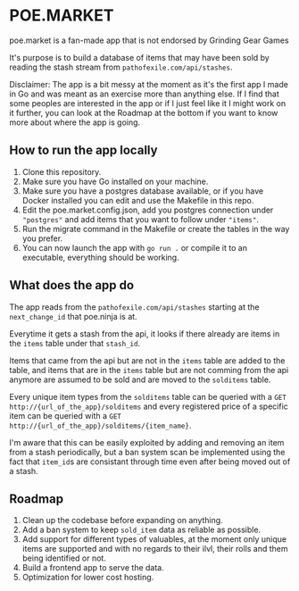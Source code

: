 # POE.MARKET

poe.market is a fan-made app that is not endorsed by Grinding Gear Games

It's purpose is to build a database of items that may have been sold by reading the stash stream from `pathofexile.com/api/stashes`.

Disclaimer: The app is a bit messy at the moment as it's the first app I made in Go and was meant as an exercise more than anything else. If I find that some peoples are interested in the app or if I just feel like it I might work on it further, you can look at the Roadmap at the bottom if you want to know more about where the app is going.

## How to run the app locally

1. Clone this repository.
2. Make sure you have Go installed on your machine.
3. Make sure you have a postgres database available, or if you have Docker installed you can edit and use the Makefile in this repo.
4. Edit the poe.market.config.json, add you postgres connection under `"postgres"` and add items that you want to follow under `"items"`.
5. Run the migrate command in the Makefile or create the tables in the way you prefer.
6. You can now launch the app with `go run .` or compile it to an executable, everything should be working.

## What does the app do

The app reads from the `pathofexile.com/api/stashes` starting at the `next_change_id` that poe.ninja is at.

Everytime it gets a stash from the api, it looks if there already are items in the `items` table under that `stash_id`.

Items that came from the api but are not in the `items` table are added to the table, and items that are in the `items` table but are not comming from the api anymore are assumed to be sold and are moved to the `solditems` table.

Every unique item types from the `solditems` table can be queried with a `GET http://{url_of_the_app}/solditems` and every registered price of a specific item can be queried with a `GET http://{url_of_the_app}/solditems/{item_name}`.

I'm aware that this can be easily exploited by adding and removing an item from a stash periodically, but a ban system scan be implemented using the fact that `item_id`s are consistant through time even after being moved out of a stash.

## Roadmap

1. Clean up the codebase before expanding on anything.
2. Add a ban system to keep `sold_item` data as reliable as possible.
3. Add support for different types of valuables, at the moment only unique items are supported and with no regards to their ilvl, their rolls and them being identified or not.
4. Build a frontend app to serve the data.
5. Optimization for lower cost hosting.